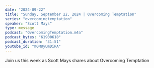 ```yaml
---
date: "2024-09-22"
title: "Sunday, September 22, 2024 | Overcoming Temptation"
series: "overcomingtemptation"
speaker: "Scott Mays"
type: message
podcast: "OvercomingTemptation.m4a"
podcast_bytes: "61900618"
podcast_duration: "31:51"
youtube_id: "m0M8yUmDiRA"
---
```

Join us this week as Scott Mays shares about Overcoming Temptation
